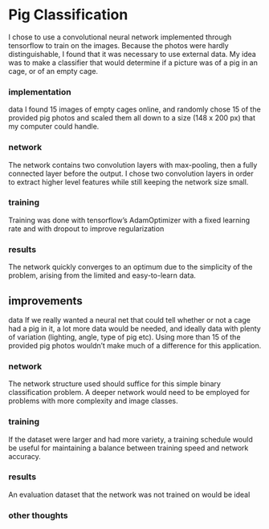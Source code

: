# Pig Classification 

I chose to use a convolutional neural network implemented through tensorflow to train on the images.  Because the photos were hardly distinguishable, I found that it was necessary to use external data. My idea was to make a classifier that would determine if a picture was of a pig in an cage, or of an empty cage. 

### implementation 
data
I found 15 images of empty cages online, and randomly chose 15 of the provided pig photos and scaled them all down to a size (148 x 200 px) that my computer could handle. 

### network
The network contains two convolution layers with max-pooling, then a fully connected layer before the output. I chose two convolution layers in order to extract higher level features while still keeping the network size small. 

### training
Training was done with tensorflow’s AdamOptimizer with a fixed learning rate and with dropout to improve regularization

### results
The network quickly converges to an optimum due to the simplicity of the problem, arising from the limited and easy-to-learn data. 

## improvements 
data
If we really wanted a neural net that could tell whether or not a cage had a pig in it, a lot more data would be needed, and ideally data with plenty of variation (lighting, angle, type of pig etc). Using more than 15 of the provided pig photos wouldn’t make much of a difference for this application. 

### network
The network structure used should suffice for this simple binary classification problem. A deeper network would need to be employed for problems with more complexity and image classes. 

### training
If the dataset were larger and had more variety, a training schedule would be useful for maintaining a balance between training speed and network accuracy. 

### results
An evaluation dataset that the network was not trained on would be ideal

### other thoughts
